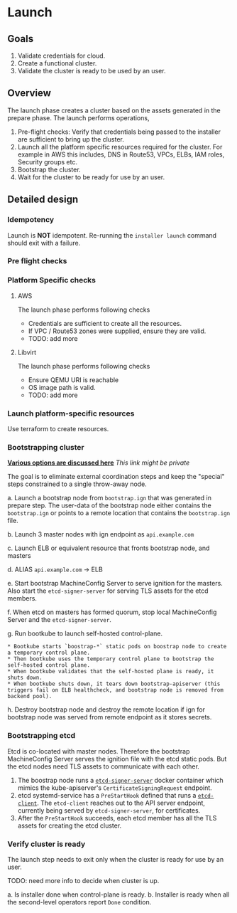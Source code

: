 # Launch

## Goals

1. Validate credentials for cloud.
2. Create a functional cluster.
3. Validate the cluster is ready to be used by an user.

## Overview

The launch phase creates a cluster based on the assets generated in the prepare phase. The launch performs operations,

1. Pre-flight checks: Verify that credentials being passed to the installer are sufficient to bring up the cluster.
2. Launch all the platform specific resources required for the cluster. For example in AWS this includes, DNS in Route53, VPCs, ELBs, IAM roles, Security groups etc.
3. Bootstrap the cluster.
4. Wait for the cluster to be ready for use by an user.

## Detailed design

### Idempotency

Launch is **NOT** idempotent. Re-running the `installer launch` command should exit with a failure.

### Pre flight checks

### Platform Specific checks

1. AWS

    The launch phase performs following checks

    * Credentials are sufficient to create all the resources.
    * If VPC / Route53 zones were supplied, ensure they are valid.
    * TODO: add more

2. Libvirt

    The launch phase performs following checks

    * Ensure QEMU URI is reachable
    * OS image path is valid.
    * TODO: add more

### Launch platform-specific resources

Use terraform to create resources.

### Bootstrapping cluster

**[Various options are discussed here](https://docs.google.com/document/d/17sTJ1mdWtPTFkaHLENX2aeEYw1-o4aDS2NbWnZRgOlY/edit#heading=h.r9how0eg6txs)** *This link might be private*

The goal is to eliminate external coordination steps and keep the "special" steps constrained to a single throw-away node.

a. Launch a bootstrap node from `bootstrap.ign` that was generated in prepare step. The user-data of the bootstrap node either contains the `bootstrap.ign` or points to a remote location that contains the `bootstrap.ign` file.

b. Launch 3 master nodes with ign endpoint as `api.example.com`

c. Launch ELB or equivalent resource that fronts bootstrap node, and masters

d. ALIAS `api.example.com` → ELB

e. Start bootstrap MachineConfig Server to serve ignition for the masters. Also start the `etcd-signer-server` for serving TLS assets for the etcd members.

f. When etcd on masters has formed quorum, stop local MachineConfig Server and the `etcd-signer-server`.

g. Run bootkube to launch self-hosted control-plane.

    * Bootkube starts `boostrap-*` static pods on boostrap node to create a temporary control plane.
    * Then bootkube uses the temporary control plane to bootstrap the self-hosted control plane.
    * When bootkube validates that the self-hosted plane is ready, it shuts down.
    * When bootkube shuts down, it tears down bootstrap-apiserver (this triggers fail on ELB healthcheck, and bootstrap node is removed from backend pool).

h. Destroy bootstrap node and destroy the remote location if ign for bootstrap node was served from remote endpoint as it stores secrets.

### Bootstrapping etcd

Etcd is co-located with master nodes. Therefore the bootstrap MachineConfig Server serves the ignition file with the etcd static pods. But the etcd nodes need TLS assets to communicate with each other.

1. The boostrap node runs a [`etcd-signer-server`](https://github.com/coreos/kubecsr/tree/master/cmd/kube-etcd-signer-server) docker container which mimics the kube-apiserver's `CertificateSigningRequest` endpoint.
2. etcd systemd-service has a `PreStartHook` defined that runs a [`etcd-client`](https://github.com/coreos/kubecsr/tree/master/cmd/kube-client-agent). The `etcd-client` reaches out to the API server endpoint, currently being served by `etcd-signer-server`, for certificates.
3. After the `PreStartHook` succeeds, each etcd member has all the TLS assets for creating the etcd cluster.

### Verify cluster is ready

The launch step needs to exit only when the cluster is ready for use by an user.

TODO: need more info to decide when cluster is up.

a. Is installer done when control-plane is ready.
b. Installer is ready when all the second-level operators report `Done` condition.